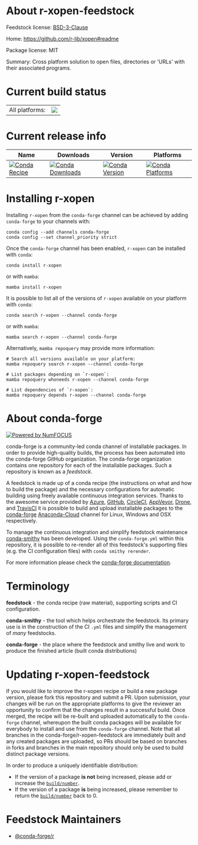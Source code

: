 About r-xopen-feedstock
=======================

Feedstock license: [BSD-3-Clause](https://github.com/conda-forge/r-xopen-feedstock/blob/main/LICENSE.txt)

Home: https://github.com/r-lib/xopen#readme

Package license: MIT

Summary: Cross platform solution to open files, directories or 'URLs' with their associated programs.

Current build status
====================


<table><tr><td>All platforms:</td>
    <td>
      <a href="https://dev.azure.com/conda-forge/feedstock-builds/_build/latest?definitionId=1811&branchName=main">
        <img src="https://dev.azure.com/conda-forge/feedstock-builds/_apis/build/status/r-xopen-feedstock?branchName=main">
      </a>
    </td>
  </tr>
</table>

Current release info
====================

| Name | Downloads | Version | Platforms |
| --- | --- | --- | --- |
| [![Conda Recipe](https://img.shields.io/badge/recipe-r--xopen-green.svg)](https://anaconda.org/conda-forge/r-xopen) | [![Conda Downloads](https://img.shields.io/conda/dn/conda-forge/r-xopen.svg)](https://anaconda.org/conda-forge/r-xopen) | [![Conda Version](https://img.shields.io/conda/vn/conda-forge/r-xopen.svg)](https://anaconda.org/conda-forge/r-xopen) | [![Conda Platforms](https://img.shields.io/conda/pn/conda-forge/r-xopen.svg)](https://anaconda.org/conda-forge/r-xopen) |

Installing r-xopen
==================

Installing `r-xopen` from the `conda-forge` channel can be achieved by adding `conda-forge` to your channels with:

```
conda config --add channels conda-forge
conda config --set channel_priority strict
```

Once the `conda-forge` channel has been enabled, `r-xopen` can be installed with `conda`:

```
conda install r-xopen
```

or with `mamba`:

```
mamba install r-xopen
```

It is possible to list all of the versions of `r-xopen` available on your platform with `conda`:

```
conda search r-xopen --channel conda-forge
```

or with `mamba`:

```
mamba search r-xopen --channel conda-forge
```

Alternatively, `mamba repoquery` may provide more information:

```
# Search all versions available on your platform:
mamba repoquery search r-xopen --channel conda-forge

# List packages depending on `r-xopen`:
mamba repoquery whoneeds r-xopen --channel conda-forge

# List dependencies of `r-xopen`:
mamba repoquery depends r-xopen --channel conda-forge
```


About conda-forge
=================

[![Powered by
NumFOCUS](https://img.shields.io/badge/powered%20by-NumFOCUS-orange.svg?style=flat&colorA=E1523D&colorB=007D8A)](https://numfocus.org)

conda-forge is a community-led conda channel of installable packages.
In order to provide high-quality builds, the process has been automated into the
conda-forge GitHub organization. The conda-forge organization contains one repository
for each of the installable packages. Such a repository is known as a *feedstock*.

A feedstock is made up of a conda recipe (the instructions on what and how to build
the package) and the necessary configurations for automatic building using freely
available continuous integration services. Thanks to the awesome service provided by
[Azure](https://azure.microsoft.com/en-us/services/devops/), [GitHub](https://github.com/),
[CircleCI](https://circleci.com/), [AppVeyor](https://www.appveyor.com/),
[Drone](https://cloud.drone.io/welcome), and [TravisCI](https://travis-ci.com/)
it is possible to build and upload installable packages to the
[conda-forge](https://anaconda.org/conda-forge) [Anaconda-Cloud](https://anaconda.org/)
channel for Linux, Windows and OSX respectively.

To manage the continuous integration and simplify feedstock maintenance
[conda-smithy](https://github.com/conda-forge/conda-smithy) has been developed.
Using the ``conda-forge.yml`` within this repository, it is possible to re-render all of
this feedstock's supporting files (e.g. the CI configuration files) with ``conda smithy rerender``.

For more information please check the [conda-forge documentation](https://conda-forge.org/docs/).

Terminology
===========

**feedstock** - the conda recipe (raw material), supporting scripts and CI configuration.

**conda-smithy** - the tool which helps orchestrate the feedstock.
                   Its primary use is in the construction of the CI ``.yml`` files
                   and simplify the management of *many* feedstocks.

**conda-forge** - the place where the feedstock and smithy live and work to
                  produce the finished article (built conda distributions)


Updating r-xopen-feedstock
==========================

If you would like to improve the r-xopen recipe or build a new
package version, please fork this repository and submit a PR. Upon submission,
your changes will be run on the appropriate platforms to give the reviewer an
opportunity to confirm that the changes result in a successful build. Once
merged, the recipe will be re-built and uploaded automatically to the
`conda-forge` channel, whereupon the built conda packages will be available for
everybody to install and use from the `conda-forge` channel.
Note that all branches in the conda-forge/r-xopen-feedstock are
immediately built and any created packages are uploaded, so PRs should be based
on branches in forks and branches in the main repository should only be used to
build distinct package versions.

In order to produce a uniquely identifiable distribution:
 * If the version of a package **is not** being increased, please add or increase
   the [``build/number``](https://docs.conda.io/projects/conda-build/en/latest/resources/define-metadata.html#build-number-and-string).
 * If the version of a package **is** being increased, please remember to return
   the [``build/number``](https://docs.conda.io/projects/conda-build/en/latest/resources/define-metadata.html#build-number-and-string)
   back to 0.

Feedstock Maintainers
=====================

* [@conda-forge/r](https://github.com/conda-forge/r/)

